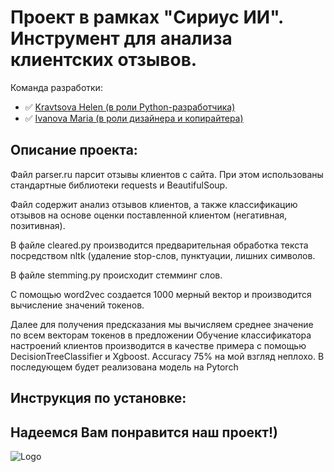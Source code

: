 # Проект в рамках "Сириус ИИ". Инструмент для анализа клиентских отзывов.

Команда разработки: 

- :white_check_mark: [Kravtsova Helen (в роли Python-разработчика)](https://github.com/lenakravt)
- :white_check_mark: [Ivanova Maria (в роли дизайнера и копирайтера)](https://github.com/theivanovamary)

## Описание проекта:
Файл parser.ru парсит отзывы клиентов с сайта. При этом использованы стандартные библиотеки requests и BeautifulSoup.

Файл  содержит анализ отзывов клиентов, а также классификацию отзывов на основе оценки поставленной клиентом (негативная, позитивная).

В файле cleared.ру производится предварительная обработка текста посредством nltk (удаление stop-слов, пунктуации, лишних символов.

В файле stemming.ру происходит стемминг слов.

С помощью word2vec создается 1000 мерный вектор и производится вычисление значений токенов.

Далее для получения предсказания мы вычисляем среднее значение по всем векторам токенов в предложении
Обучение классификатора настроений клиентов производится в качестве примера с помощью DecisionTreeClassifier и Xgboost. Accuracy 75% на мой взгляд неплохо.
В последующем будет реализована модель на Pytorch
## Инструкция по установке:

## Надеемся Вам понравится наш проект!)
![Logo](https://static.theceomagazine.net/wp-content/uploads/2018/09/18094615/2018.08.13_AndrewCannington_AI-revolution-gender-biased_subbed.jpg)

